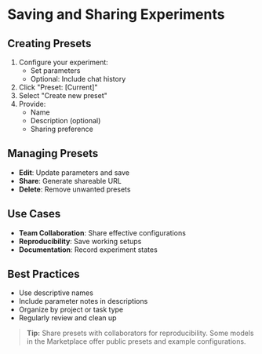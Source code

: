 # Saving and Sharing Experiments

## Creating Presets
1. Configure your experiment:
   - Set parameters
   - Optional: Include chat history
2. Click "Preset: [Current]"
3. Select "Create new preset"
4. Provide:
   - Name
   - Description (optional)
   - Sharing preference

## Managing Presets
- **Edit**: Update parameters and save
- **Share**: Generate shareable URL
- **Delete**: Remove unwanted presets

## Use Cases
- **Team Collaboration**: Share effective configurations
- **Reproducibility**: Save working setups
- **Documentation**: Record experiment states

## Best Practices
- Use descriptive names
- Include parameter notes in descriptions
- Organize by project or task type
- Regularly review and clean up

> **Tip:** Share presets with collaborators for reproducibility. Some models in the Marketplace offer public presets and example configurations.